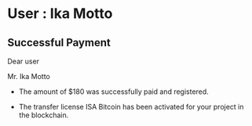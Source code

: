 User : Ika Motto
=============

Successful Payment
---------------------

Dear user

Mr. Ika Motto

* The amount of $180 was successfully paid and registered.

* The transfer license ISA Bitcoin has been activated for your project in the blockchain.

  # 
